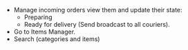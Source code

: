- Manage incoming orders view them and update their state:
	- Preparing
	- Ready for delivery (Send broadcast to all couriers).
- Go to Items Manager.
- Search (categories and items)


